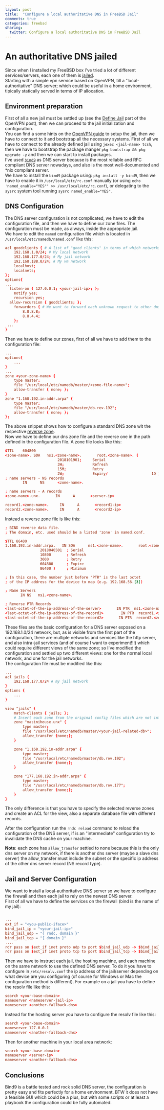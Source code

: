 ```yaml
---
layout: post
title:  "Configure a local authoritative DNS in FreeBSD Jail"
comments: true
categories: freebsd
sharing:
  twitter: Configure a local authoritative DNS in FreeBSD Jail
---
```


# An authoritative DNS jailed

Since when I installed my FreeBSD box I've tried a lot of different services/servers, each one of them is [jailed](https://www.freebsd.org/doc/handbook/jails.html).  
Starting with a simple vpn service based on OpenVPN, till a "local-authoritative" DNS server; which could be useful in a home environment, tipically statically served in terms of IP allocation.

## Environment preparation

First of all a new jail must be settled up (see the [Define Jail](https://www.carlomaiorano.me/freebsd/2019/02/18/openvpn-freebsd-jail.html) part of the OpenVPN post), then we can proceed to the jail initialization and configuration.  
You can find a some hints on the [OpenVPN guide](https://www.carlomaiorano.me/freebsd/2019/02/18/openvpn-freebsd-jail.html) to setup the jail, then we have to connect to it and bootstrap all the necessary systems. First of all we have to connect to the already defined jail using `jexec <jail-name> tcsh`, then we have to bootstrap the package manger `pkg bootstrap && pkg upgrade -y` and then we can start to install packages.  
I've used [`bind9`](https://wiki.debian.org/Bind9) as DNS server because is the most reliable and RFC compliant DNS server nowadays, and also is the most well-documented and *nix compliant server.  
We have to install the `bind9` package using: `pkg install -y bind9`, then we have to enable it in `/usr/local/etc/rc.conf` manually (or using `echo 'named_enable="YES"' >> /usr/local/etc/rc.conf`), or delegating to the `sysrc` system tool running `sysrc named_enable="YES"`.  

## DNS Configuration

The DNS server configuration is not complicated, we have to edit the configuration file, and then we have to define our zone files. The configuration must be made, as always, inside the appropriate jail.  
We have to edit the `named` configuration file which is located in `/usr/local/etc/namedb/named.conf` like this:

```conf
acl goodclients { # A list of "good clients" in terms of which networks are allowed to query the DNS server
	192.168.1.0/24; # My local network
	192.168.177.0/24; # My jail network
	192.168.188.0/24; # My vm network
	localhost;
	localnets;
};
options{
...
  listen-on	{ 127.0.0.1; <your-jail-ip>; };
	notify yes;
	recursion yes;
  allow-recursion { goodclients; };
	forwarders { # We want to forward each unknown request to other dns services
		8.8.8.8; 
		8.8.4.4;
	};
 ...
}
```

Then we have to define our zones, first of all we have to add them to the configuration file:

```conf
...
options{ 
    ...
}
...
zone <your-zone-name> {
    type master; 
    file "/usr/local/etc/namedb/master/<zone-file-name>";
    allow-transfer { none; };
}
zone "1.168.192.in-addr.arpa" {
    type master;
    file "/usr/local/etc/namedb/master/db.rev.192";
    allow-transfer { none; };
};
```

The above snippet shows how to configure a standard DNS zone wit the respective [reverse zone](https://www.wikiwand.com/en/Reverse_DNS_lookup).  
Now we have to define our dns zone file and the reverse one in the path defined in the configuration file. A zone file looks like this:

```conf
$TTL    604800
<zone-name>. SOA   ns1.<zone-name>.       root.<zone-name>. (
                        2018101901;     Serial
                        3H;             Refresh
                        15M;            Retry
                        2W;             Expiry/                    1D );           Minimum
; name servers - NS records
        IN      NS      <zone-name>.

; name servers - A records
<zone-name>.unx.       IN      A       <server-ip>

record1.<zone-name>.     IN      A       <record1-ip>
record2.<zone-name>.     IN      A       <record2-ip>
```

Instead a reverse zone file is like this:

```conf
; BIND reverse data file.
; The domain, etc. used should be a listed 'zone' in named.conf. 

$TTL 86400
1.168.192.in-addr.arpa.   IN SOA      ns1.<zone-name>.       root.<zone-name>. (
                2018040501  ; Serial
                10800       ; Refresh
                3600        ; Retry
                604800      ; Expire
                86400 )     ; Minimum

; In this case, the number just before "PTR" is the last octet 
; of the IP address for the device to map (e.g. 192.168.56.[3])

; Name Servers
       IN NS   ns1.<zone-name>.

; Reverse PTR Records
<last-octet-of-the-ip-address-of-the-server>       IN PTR  ns1.<zone-name>.   
<last-octet-of-the-ip-address-of-the-record1>        IN PTR  record1.<zone-name>. 
<last-octet-of-the-ip-address-of-the-record2>       IN PTR  record2.<zone-name>.
```

These files are the basic configuration for a DNS server exposed on a 192.168.1.0/24 network, but, as is visible from the first part of the configuration, there are multiple networks and services like the http server, and also intra-jail services (and of course I want to experiment!!!) which could require different views of the same zone; so I've modified the configuration and settled up two different views: one for the normal local network, and one for the jail networks.  
The configuration file must be modified like this:

```conf
...
acl jails {
    192.168.177.0/24 # my jail network
}
options {
    ...
}

view "jails" {
    match-clients { jails; };
    # Insert each zone from the original config files which are not interested
    zone "masinihouse.unx" {
        type master;
        file "/usr/local/etc/namedb/master/<your-jail-related-db>";
        allow_transfer {none;};
    }

    zone "1.168.192.in-addr.arpa" {
        type master;
        file "/usr/local/etc/namedb/master/db.rev.192";
        allow_transfer {none;};
    }

    zone "177.168.192.in-addr.arpa" {
        type master;
        file "/usr/local/etc/namedb/master/db.rev.177";
        allow_transfer {none;};
    }
}
```

The only difference is that you have to specify the selected reverse zones and create an ACL for the view, also a separate database file with different records.  

After the configuration run the `rndc reload` command to reload the configuration of the DNS server, if is an "intermediate" configuration try to invalidate the DNS cache on your machine.

**Note:** each zone has `allow_transfer` settled to none because this is the only dns server on my network, if there is another dns server (maybe a slave dns server) the allow_transfer must include the subnet or the specific ip address of the other dns server record (NS record type).

## Jail and Server Configuration

We want to install a local-authoritative DNS server so we have to configure the firewall and then each jail to rely on the newest DNS server.  
First of all we have to define the services on the firewall (bind is the name of my jail):  

```conf

...
ext_if = "<you-public-iface>"
bind_jail_ip = "<your-jail-ip>"
bind_jail_udp = "{ rndc, domain }"
bind_jail_tcp = "{ domain }"
....
rdr pass on $ext_if inet proto udp to port $bind_jail_udp -> $bind_jail_ip
rdr pass on $ext_if inet proto tcp to port $bind_jail_tcp -> $bind_jail_ip
```

Then we have to instruct each jail, the hosting machine, and each machine on the same network to use the defined DNS server. To do it you have to configure in `/etc/resolv.conf` the ip address of the jail/server depending on what device are you configuring (of course for Windows or Mac the configuration method is different). For example on a jail you have to define the resolv file like this:

```conf
search <your-base-domain>
nameserver <nameserver-jail-ip>
nameserver <another-fallback-dns>
```

Instead for the hosting server you have to configure the resolv file like this:

```conf
search <your-base-domain>
nameserver 127.0.0.1
nameserver <another-fallback-dns>
```

Then for another machine in your local area network:

```conf
search <your-base-domain>
nameserver <server-ip>
nameserver <another-fallback-dns>
```

## Conclusions

Bind9 is a battle tested and rock solid DNS server, the configuration is pretty easy and fits perfectly for a home environment. BTW it does not have a feasible GUI which could be a plus, but with some scripts or at least a playbook the configuration could be fully automated.  
